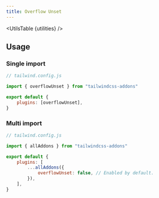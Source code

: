 ```yaml
---
title: Overflow Unset
---
```


<script>
	import UtilsTable from "$lib/UtilsTable.svelte"
	import { getUtilities } from "$lib/utils/tailwind.js"
	import { overflowUnset } from "tailwindcss-addons"
	const utilities = getUtilities(overflowUnset.handler);
</script>

<UtilsTable {utilities} />

## Usage

### Single import

```js
// tailwind.config.js

import { overflowUnset } from "tailwindcss-addons"

export default {
    plugins: [overflowUnset],
}
```

### Multi import

```js
// tailwind.config.js

import { allAddons } from "tailwindcss-addons"

export default {
    plugins: [
        ...allAddons({
            overflowUnset: false, // Enabled by default.
        }),
    ],
}
```
